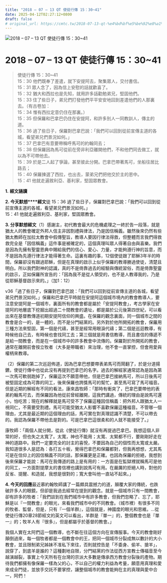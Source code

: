 ```yaml
---
title: "2018 – 07 – 13 QT 使徒行傳 15：30~41"
date: 2025-04-12T02:27:12+0800
draft: false
# original_url: https://cmtc.tw/2018-07-13-qt-%e4%bd%bf%e5%be%92%e8%a1%8c%e5%82%b3-15%ef%bc%9a3041
---
```


![2018 – 07 – 13 QT 使徒行傳 15：30\~41](/images/qt.jpg   "2018 – 07 – 13 QT 使徒行傳 15：30\~41")

# 2018 – 07 – 13 QT 使徒行傳 15：30\~41

> 使徒行傳 15：30\~41  
> 15：30 他們既奉了差遣，就下安提阿去，聚集眾人，交付書信。  
> 15：31 眾人念了，因為信上安慰的話就歡喜了。  
> 15：32 猶大和西拉也是先知，就用許多話勸勉弟兄，堅固他們。  
> 15：33 住了些日子，弟兄們打發他們平平安安地回到差遣他們的人那裏去。（有古卷加：  
> 15：34 惟有西拉定意仍住在那裏。）  
> 15：35 但保羅和巴拿巴仍住在安提阿，和許多別人一同教訓人，傳主的道。  
> 15：36 過了些日子，保羅對巴拿巴說：「我們可以回到從前宣傳主道的各城，看望弟兄們景況如何。」  
> 15：37 巴拿巴有意要帶稱呼馬可的約翰同去；  
> 15：38 但保羅因為馬可從前在旁非利亞離開他們，不和他們同去做工，就以為不可帶他去。  
> 15：39 於是二人起了爭論，甚至彼此分開。巴拿巴帶著馬可，坐船往居比路去；  
> 15：40 保羅揀選了西拉，也出去，蒙弟兄們把他交於主的恩中。  
> 15：41 他就走遍敘利亞、基利家，堅固眾教會。

**1.** **經文誦讀**

**2. 今天默想****經文**徒 15：36 過了些日子，保羅對巴拿巴說：「我們可以回到從前宣傳主道的各城，看望弟兄們景況如何。」  
15：41 他就走遍敘利亞、基利家，堅固眾教會。

**3. 分享默想經文**（1）感謝主，初代教會最大的危機處理之一終於告一段落，就是猶太人的教會確定外邦人信主非因割禮與律法，乃是因信稱義。雖然後來仍然有些猶太教師在加拉太教會中假傳聖旨，教導人要因行律法得救，但整體而言我們得救救完全是「因信稱義」這件事是被確定的，這個真理叫眾人得著自由與喜樂。我們是因為先擁有聖靈恩典中賜給我們的信心、愛心、力量，才能夠遵行神的旨意，而不是因為先遵行律法才能得著生命。這裏有趣的事，12個使徒跟了耶穌3年半的時間，保羅卻沒有跟過耶穌，但是在真理的啟示上似乎保羅的教導勝過使徒，清楚且明白。所以我們對神的認識，真的不是倚靠過去的經驗與傳統習俗，而是倚靠聖靈的啟示，正如保羅所宣告的：「因為我不是從人領受的，也不是人教導我的，乃是從耶穌基督啟示來的。」（加1：12）

v36「過了些日子，保羅對巴拿巴說：「我們可以回到從前宣傳主道的各城，看望弟兄們景況如何。」保羅和巴拿巴平時就在安提阿這個城市境內的教會教導人，要注意安提阿是一個城市，裏面所有的教會都是屬於「安提阿教會」，考古學家在安提阿的地層底下挖掘出超過二十間教會的遺址，都是屬於公元後第四世紀，可以看出來在基督教傳道初期安提阿信仰的興盛。在保羅的觀念裏面，同一個城市之間的教會是合一的，是一體的，而不是分門結黨的。另外對於他所開拓的教會，保羅用三種方法來堅固，第一個是代禱，甚至是經常用眼淚代禱；第二個是巡迴教導，有時候他自己去，有時候也會找同工去；第三個就是用書信教導，而且書信的傳遞不是給一間教會，而是在一個城市中的許多教會中流傳的。保羅對於所開拓的教會，通常在離開前會按立牧者（大多是帶職者）來治理，他不會一直掌控，但會用愛與權柄來教導。

（2）保羅的第二次巡迴佈道，因為巴拿巴想要帶表弟馬可而鬧翻了，於是分道揚鑣，使徒行傳中也從此沒有再提到巴拿巴的名字。過去的解經家通常認為是因為第一次馬可軟弱跑掉了，保羅這次不願意帶他，但是巴拿巴接納馬可，所以日後馬可被堅固定成為可靠的同工，後來保羅也誇獎馬可的幫忙，甚至馬可寫了馬可福音。但是近期的解經有不同的看法，康來昌牧師：「那時有衝突了，巴拿巴要帶他的表弟約翰馬可去，而保羅因為他從前曾經離開，這我們講過，傳統的理由是說馬可還小，怕吃苦；現在的解釋就是馬可受不了保羅這種因信稱義：把外邦人跟猶太人一視同仁，不需要受割禮。馬可可能受猶太人影響不喜歡保羅這種福音。不管哪一個理由，尤其是最近期的這個理由的話，馬可實在對真理認識不清楚，不可以帶去的。我認為保羅不帶他去是對的。可是巴拿巴這很柔和的人就不能接受了。」

康牧師：「兩個人就分開，從此《使徒行傳》就沒有再提過巴拿巴。我想這個人非常的好，但也失之太寬了。太寬，神也不能用；太寬、太緊都不行，要剛剛好走在神的道路中。我們一定要完全的討主的喜悅，不要因為自己的個性而太寬或太嚴。我知道很多人是認為：各打五十板，覺得巴拿巴和保羅都對，但我再想想，尤其馬可是在信仰上的因信稱義不同的話，那保羅更是正確。也因為保羅的拒絕，我想到後來保羅才能說：馬可在我傳道的路上是有用的：一方面是在監獄裡就稱馬可是他的同工，一方面對提摩太的書信裡也講到說馬可有用。在嚴厲的拒絕人時，對他的反省、提醒、和造就，我想是很對的；寬大會叫他一直站不起來。」

**4. 今天的回應**最近慕約翰牧師講了一篇頗具震撼力的道，顛覆大家的傳統，也跌破許多人的眼鏡，但卻是我過去經常在提到的觀念。就是一個城市只有一間教會，卻有許多的牧者：「我們談到在我們城市中有許多教會，但我們忽略了、忘了，耶穌是以『一間教會』的眼光，來看我們城市中的不同教會。（城市裡）有很多不同的牧者、監督，但是，只有『一個羊群』，這個就是，神國度的眼光和思維。…從使徒行傳20章28節經文的英文可以看出，羊群是『單一』的，整個教會也是『單一』的；牧羊人有『很多』，但是都屬乎於基督的教會。」

我個人實在太阿們這一個教導，也不斷在往這個方向在宣傳服事。今天的教會剛好顛倒過來，每一個牧者都是一個教會中的王，把同一個城市分裂成無以數計的大小教會，並且限制弟兄姊妹不准私下來往，否則就控告是「不委身、偷羊、搶羊」，說穿了，到底羊是誰的？這種劃地自限，分門結黨的作法從西方宣教士傳福音至今越演越裂，事實上今天所有在台灣的宗派大多數是傳承西方教會分裂後的產物。期待我們都擁有像保羅一樣為父的心，不以自己的權力利益為考量，願意用真理和愛來成全門徒，並放手交託不要掌控，讓整個城市的教會能夠在主的真理與愛中合一，阿們！